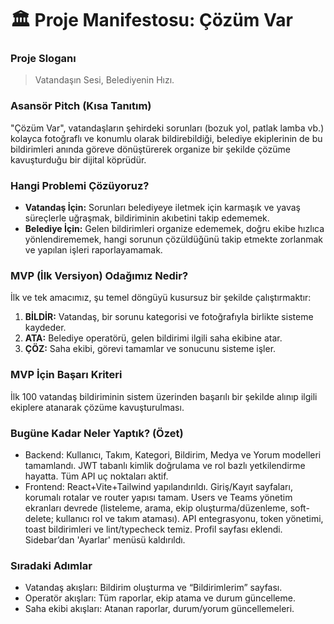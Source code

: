 # 🏛️ Proje Manifestosu: Çözüm Var

### Proje Sloganı
> Vatandaşın Sesi, Belediyenin Hızı.

### Asansör Pitch (Kısa Tanıtım)
"Çözüm Var", vatandaşların şehirdeki sorunları (bozuk yol, patlak lamba vb.) kolayca fotoğraflı ve konumlu olarak bildirebildiği, belediye ekiplerinin de bu bildirimleri anında göreve dönüştürerek organize bir şekilde çözüme kavuşturduğu bir dijital köprüdür.

### Hangi Problemi Çözüyoruz?
* **Vatandaş İçin:** Sorunları belediyeye iletmek için karmaşık ve yavaş süreçlerle uğraşmak, bildiriminin akıbetini takip edememek.
* **Belediye İçin:** Gelen bildirimleri organize edememek, doğru ekibe hızlıca yönlendirememek, hangi sorunun çözüldüğünü takip etmekte zorlanmak ve yapılan işleri raporlayamamak.

### MVP (İlk Versiyon) Odağımız Nedir?
İlk ve tek amacımız, şu temel döngüyü kusursuz bir şekilde çalıştırmaktır:
1.  **BİLDİR:** Vatandaş, bir sorunu kategorisi ve fotoğrafıyla birlikte sisteme kaydeder.
2.  **ATA:** Belediye operatörü, gelen bildirimi ilgili saha ekibine atar.
3.  **ÇÖZ:** Saha ekibi, görevi tamamlar ve sonucunu sisteme işler.

### MVP İçin Başarı Kriteri
İlk 100 vatandaş bildiriminin sistem üzerinden başarılı bir şekilde alınıp ilgili ekiplere atanarak çözüme kavuşturulması.

### Bugüne Kadar Neler Yaptık? (Özet)
- Backend: Kullanıcı, Takım, Kategori, Bildirim, Medya ve Yorum modelleri tamamlandı. JWT tabanlı kimlik doğrulama ve rol bazlı yetkilendirme hayatta. Tüm API uç noktaları aktif.
- Frontend: React+Vite+Tailwind yapılandırıldı. Giriş/Kayıt sayfaları, korumalı rotalar ve router yapısı tamam. Users ve Teams yönetim ekranları devrede (listeleme, arama, ekip oluşturma/düzenleme, soft-delete; kullanıcı rol ve takım ataması). API entegrasyonu, token yönetimi, toast bildirimleri ve lint/typecheck temiz. Profil sayfası eklendi. Sidebar’dan 'Ayarlar' menüsü kaldırıldı.

### Sıradaki Adımlar
- Vatandaş akışları: Bildirim oluşturma ve “Bildirimlerim” sayfası.
- Operatör akışları: Tüm raporlar, ekip atama ve durum güncelleme.
- Saha ekibi akışları: Atanan raporlar, durum/yorum güncellemeleri.